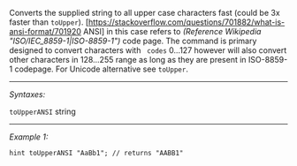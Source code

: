 Converts the supplied string to all upper case characters fast (could be 3x faster than `toUpper`).
[https://stackoverflow.com/questions/701882/what-is-ansi-format/701920 ANSI] in this case refers to *(Reference Wikipedia "ISO/IEC_8859-1|ISO-8859-1")* code page.
The command is primary designed to convert characters with ` codes` 0...127 however will also convert other characters in 128...255 range as long as they are present in ISO-8859-1 codepage.
For Unicode alternative see `toUpper`.


---
*Syntaxes:*

`toUpperANSI` string

---
*Example 1:*

```sqf
hint toUpperANSI "AaBb1"; // returns "AABB1"
```